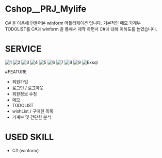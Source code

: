 # Cshop__PRJ_Mylife

C# 을 이용해 만들어본 winform 어플리케이션 입니다.
기본적인 메모 가계부 TODOLIST를 C#과 winform 을 통해서 제작 하면서 C#에 대해 이해도를 높였습니다.

# SERVICE
![1](https://user-images.githubusercontent.com/45669039/104811604-1d709200-5840-11eb-9390-f826c36ba21c.jpg)
![2](https://user-images.githubusercontent.com/45669039/104811607-1e092880-5840-11eb-9e3b-8dc332cf6416.jpg)
![3](https://user-images.githubusercontent.com/45669039/104811610-1ea1bf00-5840-11eb-8a1c-531cf49e1211.jpg)
![4](https://user-images.githubusercontent.com/45669039/104811611-1f3a5580-5840-11eb-8415-86caf039d3a9.jpg)
![5](https://user-images.githubusercontent.com/45669039/104811612-1f3a5580-5840-11eb-86ff-f8dfd7a741b0.jpg)
![6](https://user-images.githubusercontent.com/45669039/104811613-1fd2ec00-5840-11eb-9c0f-5f599b8081b8.jpg)
![7](https://user-images.githubusercontent.com/45669039/104811615-1fd2ec00-5840-11eb-9081-cac490974c74.jpg)
![8](https://user-images.githubusercontent.com/45669039/104811617-206b8280-5840-11eb-9c8e-72c44c2ab269.jpg)
![9](https://user-images.githubusercontent.com/45669039/104811618-21041900-5840-11eb-9399-7d0c4efbfe39.jpg)
![Exsql](https://user-images.githubusercontent.com/45669039/104811619-219caf80-5840-11eb-93c1-d61e1fc2c0e0.png)


#FEATURE

* 회원가입
* 로그인 / 로그아웃
* 회원정보 수정
* 메모
* TODOLIST 
* wishList / 구매한 목록
* 가계부 및 간단한 분석 

# USED SKILL

 * C# (winform) 
